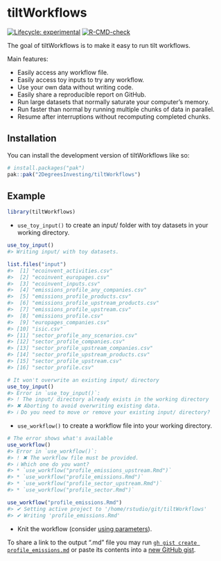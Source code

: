 
<!-- README.md is generated from README.Rmd. Please edit that file -->

# tiltWorkflows

<!-- badges: start -->

[![Lifecycle:
experimental](https://img.shields.io/badge/lifecycle-experimental-orange.svg)](https://lifecycle.r-lib.org/articles/stages.html#experimental)
[![R-CMD-check](https://github.com/2DegreesInvesting/tiltWorkflows/actions/workflows/R-CMD-check.yaml/badge.svg)](https://github.com/2DegreesInvesting/tiltWorkflows/actions/workflows/R-CMD-check.yaml)
<!-- badges: end -->

The goal of tiltWorkflows is to make it easy to run tilt workflows.

Main features:

- Easily access any workflow file.
- Easily access toy inputs to try any workflow.
- Use your own data without writing code.
- Easily share a reproducible report on GitHub.
- Run large datasets that normally saturate your computer’s memory.
- Run faster than normal by running multiple chunks of data in parallel.
- Resume after interruptions without recomputing completed chunks.

## Installation

You can install the development version of tiltWorkflows like so:

``` r
# install.packages("pak")
pak::pak("2DegreesInvesting/tiltWorkflows")
```

## Example

``` r
library(tiltWorkflows)
```

- `use_toy_input()` to create an input/ folder with toy datasets in your
  working directory.

``` r
use_toy_input()
#> Writing input/ with toy datasets.

list.files("input")
#>  [1] "ecoinvent_activities.csv"               
#>  [2] "ecoinvent_europages.csv"                
#>  [3] "ecoinvent_inputs.csv"                   
#>  [4] "emissions_profile_any_companies.csv"    
#>  [5] "emissions_profile_products.csv"         
#>  [6] "emissions_profile_upstream_products.csv"
#>  [7] "emissions_profile_upstream.csv"         
#>  [8] "emissions_profile.csv"                  
#>  [9] "europages_companies.csv"                
#> [10] "isic.csv"                               
#> [11] "sector_profile_any_scenarios.csv"       
#> [12] "sector_profile_companies.csv"           
#> [13] "sector_profile_upstream_companies.csv"  
#> [14] "sector_profile_upstream_products.csv"   
#> [15] "sector_profile_upstream.csv"            
#> [16] "sector_profile.csv"

# It won't overwrite an existing input/ directory
use_toy_input()
#> Error in `use_toy_input()`:
#> ! The input/ directory already exists in the working directory
#> ✖ Aborting to avoid overwriting existing data.
#> ℹ Do you need to move or remove your existing input/ directory?
```

- `use_workflow()` to create a workflow file into your working
  directory.

``` r
# The error shows what's available
use_workflow()
#> Error in `use_workflow()`:
#> ! ✖ The workflow file must be provided.
#> ℹ Which one do you want?
#> * `use_workflow("profile_emissions_upstream.Rmd")`
#> * `use_workflow("profile_emissions.Rmd")`
#> * `use_workflow("profile_sector_upstream.Rmd")`
#> * `use_workflow("profile_sector.Rmd")`

use_workflow("profile_emissions.Rmd")
#> ✔ Setting active project to '/home/rstudio/git/tiltWorkflows'
#> ✔ Writing 'profile_emissions.Rmd'
```

- Knit the workflow (consider [using
  parameters](https://2degreesinvesting.github.io/tiltWorkflows/articles/tiltWorkflows.html)).

To share a link to the output “.md” file you may run
[`gh gist create profile_emissions.md`](https://cli.github.com/manual/gh_gist)
or paste its contents into a [new GitHub gist](https://gist.github.com).
